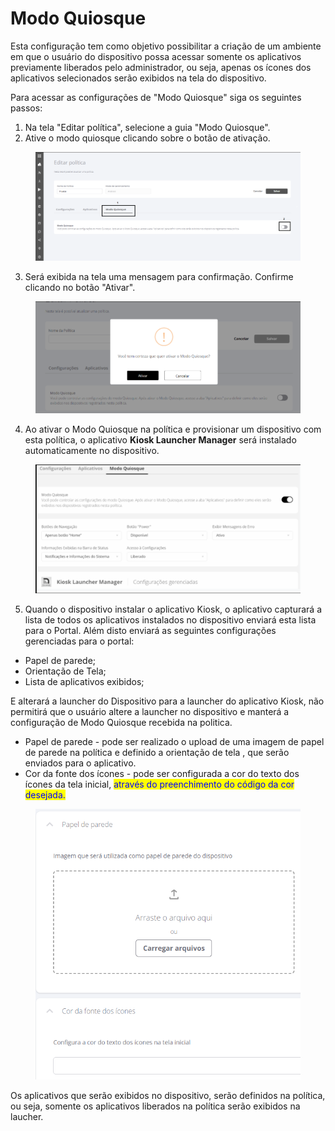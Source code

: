 # Modo Quiosque

Esta configuração tem como objetivo possibilitar a criação de um ambiente em que o usuário do dispositivo possa acessar somente os aplicativos previamente liberados pelo administrador, ou seja, apenas os ícones dos aplicativos selecionados serão exibidos na tela do dispositivo.

Para acessar as configurações de "Modo Quiosque" siga os seguintes passos:

1. Na tela "Editar política", selecione a guia "Modo Quiosque".
2. Ative o modo quiosque clicando sobre o botão de ativação.

<figure><img src="../../../.gitbook/assets/image (27).png" alt=""><figcaption></figcaption></figure>

3. Será exibida na tela uma mensagem para confirmação. Confirme clicando no botão "Ativar".

<figure><img src="../../../.gitbook/assets/image (28).png" alt=""><figcaption></figcaption></figure>

4. Ao ativar o Modo Quiosque na política e provisionar um dispositivo com esta política, o aplicativo **Kiosk Launcher Manager** será instalado automaticamente no dispositivo.

<figure><img src="../../../.gitbook/assets/image (29).png" alt=""><figcaption></figcaption></figure>

5. Quando o dispositivo instalar o aplicativo Kiosk, o aplicativo capturará a lista de todos os aplicativos instalados no dispositivo enviará esta lista para o Portal. Além disto enviará as seguintes configurações gerenciadas para o portal:

* Papel de parede;
* Orientação de Tela;
* Lista de aplicativos exibidos;&#x20;

E alterará a launcher do Dispositivo para a launcher do aplicativo Kiosk, não permitirá que o usuário altere a launcher no dispositivo e manterá a configuração de Modo Quiosque recebida na politica.

* Papel de parede - pode ser realizado o upload de uma imagem de papel de parede na política e definido a orientação de tela , que serão enviados para o aplicativo.
* Cor da fonte dos ícones - pode ser configurada a cor do texto dos ícones da tela inicial, <mark style="color:blue;">através do preenchimento do código da cor desejada.</mark>

<figure><img src="../../../.gitbook/assets/image (1).png" alt=""><figcaption></figcaption></figure>

Os aplicativos que serão exibidos no dispositivo, serão definidos na política, ou seja, somente os aplicativos liberados na política serão exibidos na laucher.
